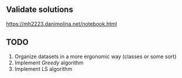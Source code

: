 ## Validate solutions

https://mh2223.danimolina.net/notebook.html

## TODO

1. Organize datasets in a more ergonomic way (classes or some sort)
2. Implement _Greedy_ algorithm
3. Implement LS algorithm
